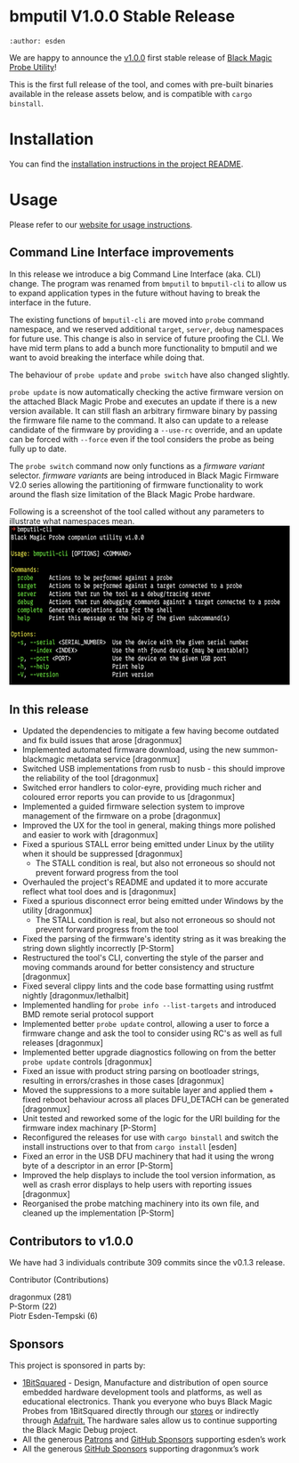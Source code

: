 # bmputil V1.0.0 Stable Release

```{post} July 12, 2025
:author: esden
```

We are happy to announce the [v1.0.0](https://github.com/blackmagic-debug/bmputil/releases/tag/v1.0.0) first stable release of [Black Magic Probe Utility](https://github.com/blackmagic-debug/bmputil)!

This is the first full release of the tool, and comes with pre-built binaries available in the release assets below, and is compatible with `cargo binstall`.

# Installation

You can find the [installation instructions in the project README](https://github.com/blackmagic-debug/bmputil/tree/v1.0.0?tab=readme-ov-file#installation).

# Usage

Please refer to our [website for usage instructions](https://black-magic.org/upgrade.html).

## Command Line Interface improvements

In this release we introduce a big Command Line Interface (aka. CLI) change. The program was renamed from `bmputil` to `bmputil-cli` to allow us to expand application types in the future without having to break the interface in the future.

The existing functions of `bmputil-cli` are moved into `probe` command namespace, and we reserved additional `target`, `server`, `debug` namespaces for future use. This change is also in service of future proofing the CLI. We have mid term plans to add a bunch more functionality to bmputil and we want to avoid breaking the interface while doing that.

The behaviour of `probe update` and `probe switch` have also changed slightly.

`probe update` is now automatically checking the active firmware version on the attached Black Magic Probe and executes an update if there is a new version available. It can still flash an arbitrary firmware binary by passing the firmware file name to the command. It also can update to a release candidate of the firmware by providing a `--use-rc` override, and an update can be forced with `--force` even if the tool considers the probe as being fully up to date.

The `probe switch` command now only functions as a *firmware variant* selector. *firmware variants* are being introduced in Black Magic Firmware V2.0 series allowing the partitioning of firmware functionality to work around the flash size limitation of the Black Magic Probe hardware.

Following is a screenshot of the tool called without any parameters to illustrate what namespaces mean.
<img width="664" height="286" alt="bmputil v1.0.0 help output" src="2025-assets/bmputil-cli-v1_0_0-help-output.png" />


## In this release

* Updated the dependencies to mitigate a few having become outdated and fix build issues that arose [dragonmux]
* Implemented automated firmware download, using the new summon-blackmagic metadata service [dragonmux]
* Switched USB implementations from rusb to nusb - this should improve the reliability of the tool [dragonmux]
* Switched error handlers to color-eyre, providing much richer and coloured error reports you can provide to us [dragonmux]
* Implemented a guided firmware selection system to improve management of the firmware on a probe [dragonmux]
* Improved the UX for the tool in general, making things more polished and easier to work with [dragonmux]
* Fixed a spurious STALL error being emitted under Linux by the utility when it should be suppressed [dragonmux]
  * The STALL condition is real, but also not erroneous so should not prevent forward progress from the tool
* Overhauled the project's README and updated it to more accurate reflect what tool does and is [dragonmux]
* Fixed a spurious disconnect error being emitted under Windows by the utility [dragonmux]
  * The STALL condition is real, but also not erroneous so should not prevent forward progress from the tool
* Fixed the parsing of the firmware's identity string as it was breaking the string down slightly incorrectly [P-Storm]
* Restructured the tool's CLI, converting the style of the parser and moving commands around for better consistency and structure [dragonmux]
* Fixed several clippy lints and the code base formatting using rustfmt nightly [dragonmux/lethalbit]
* Implemented handling for `probe info --list-targets` and introduced BMD remote serial protocol support
* Implemented better `probe update` control, allowing a user to force a firmware change and ask the tool to consider using RC's as well as full releases [dragonmux]
* Implemented better upgrade diagnostics following on from the better `probe update` controls [dragonmux]
* Fixed an issue with product string parsing on bootloader strings, resulting in errors/crashes in those cases [dragonmux]
* Moved the suppressions to a more suitable layer and applied them + fixed reboot behaviour across all places DFU_DETACH can be generated [dragonmux]
* Unit tested and reworked some of the logic for the URI building for the firmware index machinary [P-Storm]
* Reconfigured the releases for use with `cargo binstall` and switch the install instructions over to that from `cargo install` [esden]
* Fixed an error in the USB DFU machinery that had it using the wrong byte of a descriptor in an error [P-Storm]
* Improved the help displays to include the tool version information, as well as crash error displays to help users with reporting issues [dragonmux]
* Reorganised the probe matching machinery into its own file, and cleaned up the implementation [P-Storm]

## Contributors to v1.0.0

We have had 3 individuals contribute 309 commits since the v0.1.3 release.

Contributor (Contributions)

dragonmux (281)  
P-Storm (22)  
Piotr Esden-Tempski (6)

## **Sponsors**

This project is sponsored in parts by:

- [1BitSquared](https://1bitsquared.com/) - Design, Manufacture and distribution of open source embedded hardware development tools and platforms, as well as educational electronics. Thank you everyone who buys Black Magic Probes from 1BitSquared directly through our [stores](https://1bitsquared.com/products/black-magic-probe) or indirectly through [Adafruit.](https://www.adafruit.com/product/3839) The hardware sales allow us to continue supporting the Black Magic Debug project.
- All the generous [Patrons](https://www.patreon.com/1bitsquared) and [GitHub Sponsors](https://github.com/sponsors/esden) supporting esden’s work
- All the generous [GitHub Sponsors](https://github.com/sponsors/dragonmux) supporting dragonmux’s work